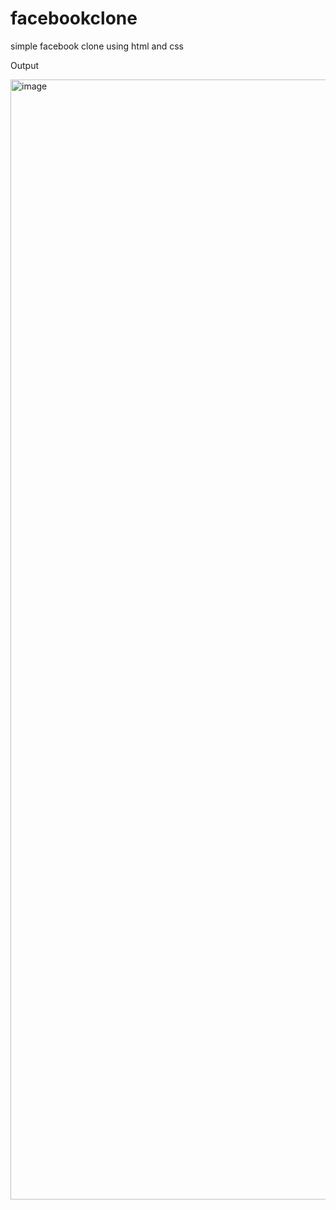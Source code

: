 # facebookclone
simple facebook clone using html and css

Output 

<img width="1792" alt="image" src="https://github.com/saurav-kothari/facebookclone/assets/117387563/5e6824bf-48e2-4a55-afbc-a841f5ef3b96">

